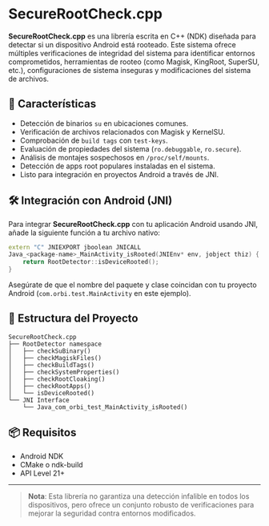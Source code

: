 # SecureRootCheck.cpp

**SecureRootCheck.cpp** es una librería escrita en C++ (NDK) diseñada para detectar si un dispositivo Android está rooteado. Este sistema ofrece múltiples verificaciones de integridad del sistema para identificar entornos comprometidos, herramientas de rooteo (como Magisk, KingRoot, SuperSU, etc.), configuraciones de sistema inseguras y modificaciones del sistema de archivos.

## 🚀 Características

- Detección de binarios `su` en ubicaciones comunes.
- Verificación de archivos relacionados con Magisk y KernelSU.
- Comprobación de `build tags` con `test-keys`.
- Evaluación de propiedades del sistema (`ro.debuggable`, `ro.secure`).
- Análisis de montajes sospechosos en `/proc/self/mounts`.
- Detección de apps root populares instaladas en el sistema.
- Listo para integración en proyectos Android a través de JNI.

## 🛠️ Integración con Android (JNI)

Para integrar **SecureRootCheck.cpp** con tu aplicación Android usando JNI, añade la siguiente función a tu archivo nativo:

```cpp
extern "C" JNIEXPORT jboolean JNICALL
Java_<package-name>_MainActivity_isRooted(JNIEnv* env, jobject thiz) {
    return RootDetector::isDeviceRooted();
}
```

Asegúrate de que el nombre del paquete y clase coincidan con tu proyecto Android (`com.orbi.test.MainActivity` en este ejemplo).

## 📁 Estructura del Proyecto

```plaintext
SecureRootCheck.cpp
├── RootDetector namespace
│   ├── checkSuBinary()
│   ├── checkMagiskFiles()
│   ├── checkBuildTags()
│   ├── checkSystemProperties()
│   ├── checkRootCloaking()
│   ├── checkRootApps()
│   └── isDeviceRooted()
└── JNI Interface
    └── Java_com_orbi_test_MainActivity_isRooted()
```

## 📦 Requisitos

- Android NDK
- CMake o ndk-build
- API Level 21+

---

> **Nota**: Esta librería no garantiza una detección infalible en todos los dispositivos, pero ofrece un conjunto robusto de verificaciones para mejorar la seguridad contra entornos modificados.

